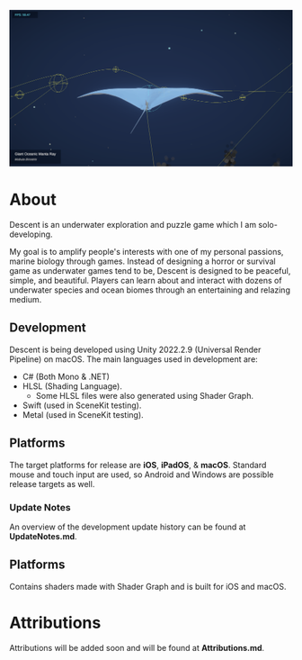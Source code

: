 ![A screenshot showcasing Descent's development (v0.2.2).](https://github.com/rvishwajith/Descent/blob/ca988397603ce0a5b6627b8b2ab0a48c96856289/Thumbnails/latest.png)

# About
Descent is an underwater exploration and puzzle game which I am solo-developing.

My goal is to amplify people's interests with one of my personal passions, marine biology through games. Instead of designing a horror or survival game as underwater games tend to be, Descent is designed to be peaceful, simple, and beautiful. Players can learn about and interact with dozens of underwater species and ocean biomes through an entertaining and relazing medium.

## Development
Descent is being developed using Unity 2022.2.9 (Universal Render Pipeline) on macOS.
The main languages used in development are:
- C# (Both Mono & .NET)
- HLSL (Shading Language).
  - Some HLSL files were also generated using Shader Graph.
- Swift (used in SceneKit testing).
- Metal (used in SceneKit testing).

## Platforms
The target platforms for release are **iOS**, **iPadOS**, & **macOS**. Standard mouse and touch input are used, so Android and Windows are possible release targets as well.

### Update Notes
An overview of the development update history can be found at **UpdateNotes.md**.

## Platforms
Contains shaders made with Shader Graph and is built for iOS and macOS.

# Attributions
Attributions will be added soon and will be found at **Attributions.md**.